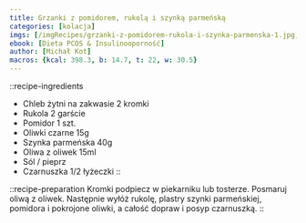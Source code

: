 ```yaml
---
title: Grzanki z pomidorem, rukolą i szynką parmeńską
categories: [kolacja]
imgs: [/imgRecipes/grzanki-z-pomidorem-rukola-i-szynka-parmenska-1.jpg, /imgRecipes/grzanki-z-pomidorem-rukola-i-szynka-parmenska-2.jpg]
ebook: [Dieta PCOS & Insulinooporność]
author: [Michał Kot]
macros: {kcal: 398.3, b: 14.7, t: 22, w: 30.5}
---
```

::recipe-ingredients
- Chleb żytni na zakwasie 2 kromki
- Rukola 2 garście
- Pomidor 1 szt.
- Oliwki czarne 15g
- Szynka parmeńska 40g
- Oliwa z oliwek 15ml
- Sól / pieprz
- Czarnuszka 1/2 łyżeczki
::

::recipe-preparation
Kromki podpiecz w piekarniku lub tosterze. Posmaruj oliwą z oliwek. Następnie wyłóż rukolę, plastry szynki parmeńskiej, pomidora i pokrojone oliwki, a całość dopraw i posyp czarnuszką.
::